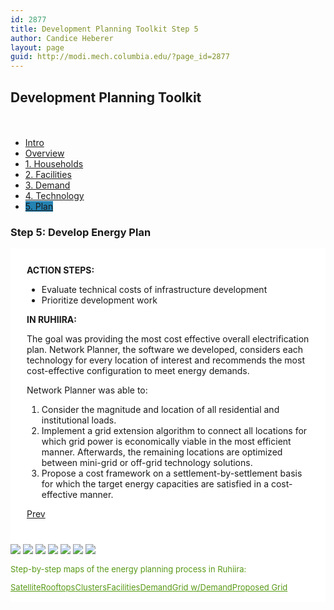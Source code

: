 ```yaml
---
id: 2877
title: Development Planning Toolkit Step 5
author: Candice Heberer
layout: page
guid: http://modi.mech.columbia.edu/?page_id=2877
---
```

 

## Development Planning Toolkit

<div class="row-fluid" style="padding-top: 20px;">
  <div class="span12 rpt-menu">
    <ul class="dptmenu">
      <li class="dptmenu">
        <a href="http://modi.mech.columbia.edu/dpt/" class="dptmenu">Intro</a>
      </li>
      <li class="dptmenu">
        <a href="http://modi.mech.columbia.edu/dev-planning-toolkit-overview" class="dptmenu" >Overview</a>
      </li>
      <li class="dptmenu">
        <a href="http://modi.mech.columbia.edu/dev-planning-toolkit-step-1" class="dptmenu">1. Households</a>
      </li>
      <li class="dptmenu">
        <a href="http://modi.mech.columbia.edu/dev-planning-toolkit-step-2" class="dptmenu">2. Facilities</a>
      </li>
      <li class="dptmenu">
        <a href="http://modi.mech.columbia.edu/dev-planning-toolkit-step-3" class="dptmenu">3. Demand</a>
      </li>
      <li class="dptmenu">
        <a href="http://modi.mech.columbia.edu/dev-planning-toolkit-step-4" class="dptmenu">4. Technology</a>
      </li>
      <li class="dptmenu">
        <a href="http://modi.mech.columbia.edu/dev-planning-toolkit-step-5" class="dptmenu" style="background-color:#2483b3 !important;">5. Plan</a>
      </li>
    </ul>
  </div>
</div>

<div class="row-fluid">
  <div class="span12">
    <h3>
      Step 5: Develop Energy Plan
    </h3>
  </div>
</div><div class="row-fluid" style= background-color:#FFFFFF;"> 

<div class="span4 rpt-body" style="padding: 26px; 0px; 0px; 20px;">
  <p"><strong>ACTION STEPS:</strong></p> 
  
  <ul>
    <li>
      Evaluate technical costs of infrastructure development
    </li>
    <li>
      Prioritize development work
    </li>
  </ul>
  
  <p>
    <strong>IN RUHIIRA:</strong>
  </p>
  
  <p>
    The goal was providing the most cost effective overall electrification plan. Network Planner, the software we developed, considers each technology for every location of interest and recommends the most cost-effective configuration to meet energy demands.
  </p>
  
  <p>
    Network Planner was able to:
  </p>
  
  <ol>
    <li>
      Consider the magnitude and location of all residential and institutional loads.
    </li>
    <li>
      Implement a grid extension algorithm to connect all locations for which grid power is economically viable in the most efficient manner. Afterwards, the remaining locations are optimized between mini-grid or off-grid technology solutions.
    </li>
    <li>
      Propose a cost framework on a settlement-by-settlement basis for which the target energy capacities are satisfied in a cost-effective manner.
    </li>
  </ol>
  
  <p>
    <a href="http://modi.mech.columbia.edu/dev-planning-toolkit-step-4">Prev</a>
  </p>
</div>

<div class="span8">
  <div id="cf7" class="shadow dpt-body">
    <img src="http://modi.mech.columbia.edu/wp-content/uploads/2013/09/Map_Satellite.jpg" /> <img src="http://modi.mech.columbia.edu/wp-content/uploads/2013/09/Map_Rooftops.jpg" /> <img src="http://modi.mech.columbia.edu/wp-content/uploads/2013/09/Map_Clusters.jpg" /> <img src="http://modi.mech.columbia.edu/wp-content/uploads/2013/09/Map_FacilityLocations.jpg" /> <img src="http://modi.mech.columbia.edu/wp-content/uploads/2013/09/Map_EnergyDemand.jpg" /> <img src="http://modi.mech.columbia.edu/wp-content/uploads/2013/09/Map_ProposedGrid_EnergyDemand.jpg" /> <img class='opaque' src="http://modi.mech.columbia.edu/wp-content/uploads/2013/09/Map_ProposedGrid.jpg" />
  </div>
  
  <p style="color:#589917; font-size:13px;">
    Step-by-step maps of the energy planning process in Ruhiira:
  </p>
  
  <p id="cf7_controls" class="rpt-body" style="text-decoration:underline; color:#589917; font-size:13px;">
    <span>Satellite</span><span>Rooftops</span><span>Clusters</span><span>Facilities</span><span>Demand</span><span>Grid w/Demand</span><span class="selected">Proposed Grid</span><br /><br />
  </p>
</div></div>